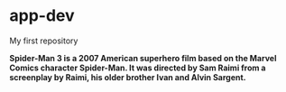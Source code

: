 # app-dev
My first repository

**Spider-Man 3 is a 2007 American superhero film based on the Marvel Comics character Spider-Man. It was directed by Sam Raimi from a screenplay by Raimi, his older brother Ivan and Alvin Sargent.**
